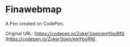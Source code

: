 # Finawebmap

A Pen created on CodePen.

Original URL: [https://codepen.io/Zoker1/pen/emYpoRN](https://codepen.io/Zoker1/pen/emYpoRN).

